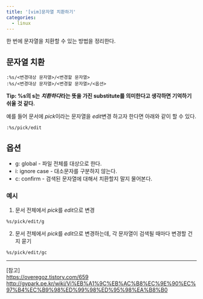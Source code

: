 ```yaml
---
title: '[vim]문자열 치환하기'
categories:
  - linux
---
```


한 번에 문자열을 치환할 수 있는 방법을 정리한다.  

## 문자열 치환

```vim
:%s/<변경대상 문자열>/<변경할 문자열>
:%s/<변경대상 문자열>/<변경할 문자열>/<옵션>
```

**Tip: %s의 s는 *치환하다*라는 뜻을 가진 substitute를 의미한다고 생각하면 기억하기 쉬울 것 같다.**

예를 들어 문서에 *pick*이라는 문자열을 *edit*변경 하고자 한다면 아래와 같이 할 수 있다.

```vim
:%s/pick/edit
```

## 옵션

- g: global - 파일 전체를 대상으로 한다.
- i: ignore case - 대소문자를 구분하지 않는다.
- c: confirm - 검색된 문자열에 대해서 치환할지 말지 물어본다.

### 예시

1. 문서 전체에서 *pick*를 *edit*으로 변경

```vim
%s/pick/edit/g
```

2. 문서 전체에서 *pick*를 *edit*으로 변경하는데, 각 문자열이 검색될 때마다 변경할 건지 묻기

```vim
%s/pick/edit/gc
```

---
[참고]  
https://overegoz.tistory.com/659  
http://gypark.pe.kr/wiki/Vi%EB%A1%9C%EB%AC%B8%EC%9E%90%EC%97%B4%EC%B9%98%ED%99%98%ED%95%98%EA%B8%B0  